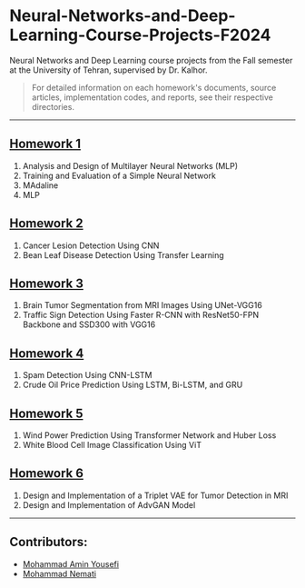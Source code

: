 # Neural-Networks-and-Deep-Learning-Course-Projects-F2024

Neural Networks and Deep Learning course projects from the Fall semester at the University of Tehran, supervised by Dr. Kalhor.

> For detailed information on each homework's documents, source articles, implementation codes, and reports, see their respective directories.
---
## [Homework 1](https://github.com/MAmin-y/Neural-Networks-and-Deep-Learning-Course-Projects-F2024/tree/main/CA1)
1. Analysis and Design of Multilayer Neural Networks (MLP)
2. Training and Evaluation of a Simple Neural Network
3. MAdaline
4. MLP

## [Homework 2](https://github.com/MAmin-y/Neural-Networks-and-Deep-Learning-Course-Projects-F2024/tree/main/CA2)
1. Cancer Lesion Detection Using CNN
2. Bean Leaf Disease Detection Using Transfer Learning

## [Homework 3](https://github.com/MAmin-y/Neural-Networks-and-Deep-Learning-Course-Projects-F2024/tree/main/CA3)
1. Brain Tumor Segmentation from MRI Images Using UNet-VGG16
2. Traffic Sign Detection Using Faster R-CNN with ResNet50-FPN Backbone and SSD300 with VGG16

## [Homework 4](https://github.com/MAmin-y/Neural-Networks-and-Deep-Learning-Course-Projects-F2024/tree/main/CA4)
1. Spam Detection Using CNN-LSTM
2. Crude Oil Price Prediction Using LSTM, Bi-LSTM, and GRU

## [Homework 5](https://github.com/MAmin-y/Neural-Networks-and-Deep-Learning-Course-Projects-F2024/tree/main/CA5)
1. Wind Power Prediction Using Transformer Network and Huber Loss
2. White Blood Cell Image Classification Using ViT

## [Homework 6](https://github.com/MAmin-y/Neural-Networks-and-Deep-Learning-Course-Projects-F2024/tree/main/CA6)
1. Design and Implementation of a Triplet VAE for Tumor Detection in MRI
2. Design and Implementation of AdvGAN Model

---
## Contributors:

- [Mohammad Amin Yousefi](https://github.com/MAmin-y)
- [Mohammad Nemati](https://github.com/mmd-nemati)
